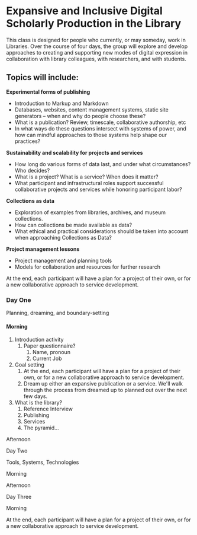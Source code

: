 # Expansive and Inclusive Digital Scholarly Production in the Library

This class is designed for people who currently, or may someday, work in Libraries. Over the course of four days, the group will explore and develop approaches to creating and supporting new modes of digital expression in collaboration with library colleagues, with researchers, and with students.

## Topics will include:

**Experimental forms of publishing**

-   Introduction to Markup and Markdown
-   Databases, websites, content management systems, static site generators – when and why do people choose these?
-   What is a publication? Review, timescale, collaborative authorship, etc
-   In what ways do these questions intersect with systems of power, and how can mindful approaches to those systems help shape our practices?

**Sustainability and scalability for projects and services**

-   How long do various forms of data last, and under what circumstances? Who decides?
-   What is a project? What is a service? When does it matter?
-   What participant and infrastructural roles support successful collaborative projects and services while honoring participant labor?

**Collections as data**

-   Exploration of examples from libraries, archives, and museum collections.
-   How can collections be made available as data?
-   What ethical and practical considerations should be taken into account when approaching Collections as Data?

**Project management lessons**

-   Project management and planning tools
-   Models for collaboration and resources for further research

At the end, each participant will have a plan for a project of their own, or for a new collaborative approach to service development.



### Day One

Planning, dreaming, and boundary-setting

#### Morning

1. Introduction activity
   1. Paper questionnaire?
      1. Name, pronoun
      2. Current Job
2. Goal setting
   1. At the end, each participant will have a plan for a project of their own, or for a new collaborative approach to service development.
   2. Dream up either an expansive publication or a service. We'll walk through the process from dreamed up to planned out over the next few days. 
3. What is the library?
   1. Reference Interview
   2. Publishing
   3. Services
   4. The pyramid...

Afternoon



Day Two 

Tools, Systems, Technologies

Morning

Afternoon



Day Three



Morning



At the end, each participant will have a plan for a project of their own, or for a new collaborative approach to service development.